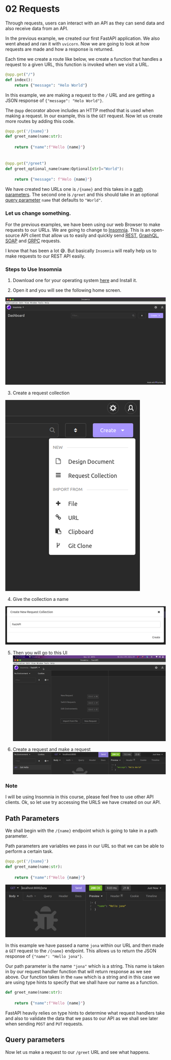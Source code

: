 # 02 Requests
Through requests, users can interact with an API as they can send data and also receive data from an API.  

In the previous example, we created our first FastAPI application. We also went ahead and ran it with `uvicorn`. Now we are going to look at how requests are made and how a response is returned.  

Each time we create a route like below, we create a function that handles a request to a given URL, this function is invoked when we visit a URL.

```python
@app.get("/")
def index():
    return {"message": "Helo World"}

```  
In this example, we are making a request to the `/` URL and are getting a JSON response of `{"message": "Helo World"}`.  

The `@app` decorator above includes an HTTP method that is used when making a request. In our example, this is the `GET` request. Now let us create more routes by adding this code.

```python
@app.get('/{name}')
def greet_name(name:str):
    
    return {"name":f"Hello {name}"}


@app.get("/greet")
def greet_optional_name(name:Optional[str]="World"):

    return {"message": f"Helo {name}"}
```  
We have created two URLs one is `/{name}` and this takes in a [path parameters](https://fastapi.tiangolo.com/tutorial/path-params). The second one is `/greet` and this should take in an optional [query parameter](https://fastapi.tiangolo.com/tutorial/query-params) `name` that defaults to `"World"`.  


### Let us change something.
For the previous examples, we have been using our web Browser to make requests to our URLs. We are going to change to [Insomnia](https://insomnia.rest/). This is an open-source API client that allow us to easily and quickly send [REST](https://en.wikipedia.org/wiki/Representational_state_transfer), [GraphQL](https://en.wikipedia.org/wiki/GraphQL), [SOAP](https://en.wikipedia.org/wiki/SOAP) and [GRPC](https://en.wikipedia.org/wiki/GRPC) requests.  

I know that has been a lot 😅. But basically `Insomnia` will really help us to make requests to our REST API easily.  

### Steps to Use Insomnia
1. Download one for your operating system [here](https://insomnia.rest/download) and Install it.  

2. Open it and you will see the following home screen.  

![Insomnia home](../images/insomnia-home.png)  

3. Create a request collection  

![request collection](../images/request-collection.png)  

4. Give the collection a name  

![request collection name](../images/request-name.png)

5. Then you will go to this UI  
![request home](../images/request-home.png)

6. Create a request and make a request  
![create a request](../images/make%20a%20request.png)  


### Note
I will be using Insomnia in this course, please feel free to use other API clients. Ok, so let use try accessing the URLS we have created on our API. 

## Path Parameters
We shall begin with the `/{name}` endpoint which is going to take in a path parameter.  

Path parameters are variables we pass in our URL so that we can be able to perform a certain task.  
```python
@app.get('/{name}')
def greet_name(name:str):
    
    return {"name":f"Hello {name}"}
```


![Path parameters](../images/path%20parameters.png)  

In this example we have passed a name `jona` within our URL and then made a `GET` request to the `/{name}` endpoint. This allows us to return the JSON response of `{"name": "Hello jona"}`.

Our path parameter is the name `"jona"` which is a string. This name is taken in by our request handler function that will return response as we see above. Our function takes in the `name` which is a string and in this case we are using type hints to specify that we shall have our name as a function.  
```python
def greet_name(name:str):
    
    return {"name":f"Hello {name}"}

```  

FastAPI heavily relies on type hints to determine what request handlers take and also to validate the data that we pass to our API as we shall see later when sending  `POST` and `PUT` requests.  

## Query parameters
Now let us make a request to our `/greet` URL and see what happens.


